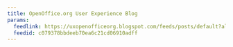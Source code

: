 ```yaml
---
title: OpenOffice.org User Experience Blog
params:
  feedlink: https://uxopenofficeorg.blogspot.com/feeds/posts/default?alt=rss
  feedid: c079378bbdeeb70ea6c21cd06910adff
---
```

